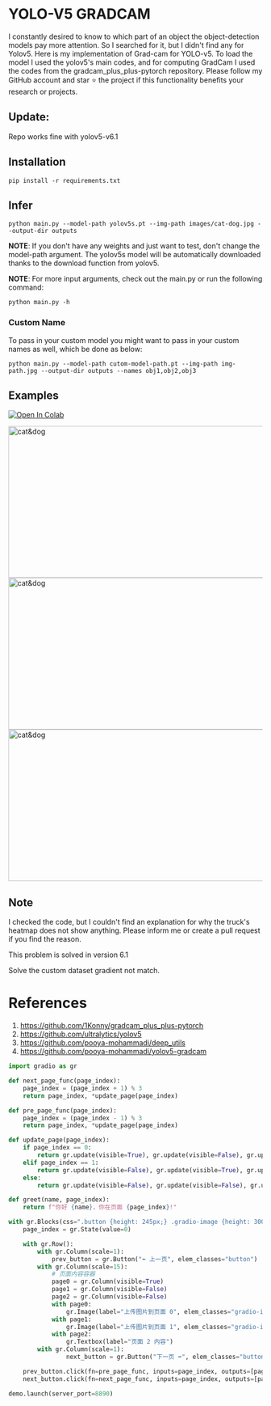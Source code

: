 # YOLO-V5 GRADCAM

I constantly desired to know to which part of an object the object-detection models pay more attention. So I searched for it, but I didn't find any for Yolov5.
Here is my implementation of Grad-cam for YOLO-v5. To load the model I used the yolov5's main codes, and for computing GradCam I used the codes from the gradcam_plus_plus-pytorch repository.
Please follow my GitHub account and star ⭐ the project if this functionality benefits your research or projects.

## Update:
Repo works fine with yolov5-v6.1


## Installation
`pip install -r requirements.txt`

## Infer
`python main.py --model-path yolov5s.pt --img-path images/cat-dog.jpg --output-dir outputs`

**NOTE**: If you don't have any weights and just want to test, don't change the model-path argument. The yolov5s model will be automatically downloaded thanks to the download function from yolov5. 

**NOTE**: For more input arguments, check out the main.py or run the following command:

```python main.py -h```

### Custom Name
To pass in your custom model you might want to pass in your custom names as well, which be done as below:
```
python main.py --model-path cutom-model-path.pt --img-path img-path.jpg --output-dir outputs --names obj1,obj2,obj3 
```
## Examples
[![Open In Colab](https://colab.research.google.com/assets/colab-badge.svg)](https://colab.research.google.com/github/pooya-mohammadi/yolov5-gradcam/blob/master/main.ipynb)

<img src="https://raw.githubusercontent.com/pooya-mohammadi/yolov5-gradcam/master/outputs/eagle-res.jpg" alt="cat&dog" height="300" width="1200">
<img src="https://raw.githubusercontent.com/pooya-mohammadi/yolov5-gradcam/master/outputs/cat-dog-res.jpg" alt="cat&dog" height="300" width="1200">
<img src="https://raw.githubusercontent.com/pooya-mohammadi/yolov5-gradcam/master/outputs/dog-res.jpg" alt="cat&dog" height="300" width="1200">

## Note
I checked the code, but I couldn't find an explanation for why the truck's heatmap does not show anything. Please inform me or create a pull request if you find the reason.

This problem is solved in version 6.1

Solve the custom dataset gradient not match.

# References
1. https://github.com/1Konny/gradcam_plus_plus-pytorch
2. https://github.com/ultralytics/yolov5
3. https://github.com/pooya-mohammadi/deep_utils
4. https://github.com/pooya-mohammadi/yolov5-gradcam
```python
import gradio as gr

def next_page_func(page_index):
    page_index = (page_index + 1) % 3
    return page_index, *update_page(page_index)

def pre_page_func(page_index):
    page_index = (page_index - 1) % 3
    return page_index, *update_page(page_index)

def update_page(page_index):
    if page_index == 0:
        return gr.update(visible=True), gr.update(visible=False), gr.update(visible=False)
    elif page_index == 1:
        return gr.update(visible=False), gr.update(visible=True), gr.update(visible=False)
    else:
        return gr.update(visible=False), gr.update(visible=False), gr.update(visible=True)

def greet(name, page_index):
    return f"你好 {name}，你在页面 {page_index}!"

with gr.Blocks(css=".button {height: 245px;} .gradio-image {height: 300px;width:2000px;}") as demo:
    page_index = gr.State(value=0)

    with gr.Row():
        with gr.Column(scale=1):
            prev_button = gr.Button("⬅️ 上一页", elem_classes="button")
        with gr.Column(scale=15):
            # 页面内容容器
            page0 = gr.Column(visible=True)
            page1 = gr.Column(visible=False)
            page2 = gr.Column(visible=False)
            with page0:
                gr.Image(label="上传图片到页面 0", elem_classes="gradio-image")
            with page1:
                gr.Image(label="上传图片到页面 1", elem_classes="gradio-image")
            with page2:
                gr.Textbox(label="页面 2 内容")
        with gr.Column(scale=1): 
                next_button = gr.Button("下一页 ➡️", elem_classes="button")

    prev_button.click(fn=pre_page_func, inputs=page_index, outputs=[page_index, page0, page1, page2])
    next_button.click(fn=next_page_func, inputs=page_index, outputs=[page_index, page0, page1, page2])

demo.launch(server_port=8890)

